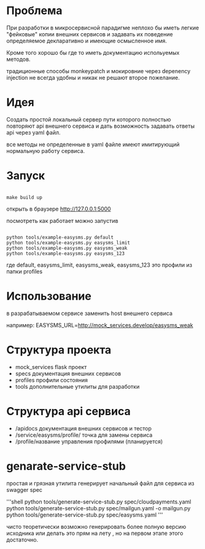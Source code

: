 # Проблема 

При разработки в микросервисной парадигме неплохо бы иметь легкие "фейковые" копии внешних сервисов 
и задавать их поведение определяемое декларативно и имеющие осмысленное имя. 

Кроме того хорошо бы где то иметь документацию испольуемых методов. 

традиционные способы monkeypatch и мокировние через depenency injection не всегда удобны и никак 
не решают второе пожелание.

# Идея

Создать простой локальный сервер пути которого полностью повторяют api внешнего сервиса
и дать возможность задавать ответы api через yaml файл.

все методы не определенные в yaml файле имеют имитирующий нормальную работу сервиса. 

# Запуск

```shell 

make build up

```

открыть в браузере http://127.0.0.1:5000

посмотреть как работает можно запустив

```shell

python tools/example-easysms.py default
python tools/example-easysms.py easysms_limit
python tools/example-easysms.py easysms_weak
python tools/example-easysms.py easysms_123

```

где default, easysms_limit, easysms_weak, easysms_123 это профили из папки profiles

# Использование 

в разрабатываемом сервисе заменить host внешнего сервиса

например: EASYSMS_URL=http://mock_services.develop/easysms_weak

# Cтруктура проекта

* mock_services flask проект
* specs документация внешних сервисов 
* profiles профили состояния 
* tools дополнительные утилиты для разработки 

# Cтруктура api сервиса

* /apidocs документация внешних сервисов и тестор 
* /service/easysms/profile/ точка для замены сервиса
* /profile/название управления профилями (планируется)

# genarate-service-stub

простая и грязная утилита генерирует начальный файл для сервиса из swagger spec


'''shell
python tools/generate-service-stub.py spec/cloudpayments.yaml
python tools/generate-service-stub.py spec/mailgun.yaml -o mailgun.py
python tools/generate-service-stub.py spec/easysms.yaml
'''

чисто теоретически возможно генерировать более полную версию исходника или делать это прям на лету
, но на первом этапе этого достаточно.

